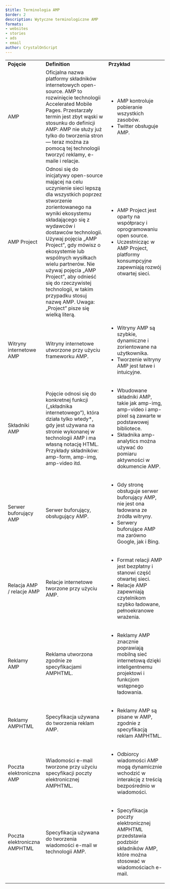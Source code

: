 ```yaml
---
$title: Terminologia AMP
$order: 2
description: Wytyczne terminologiczne AMP
formats:
- websites
- stories
- ads
- email
author: CrystalOnScript
---
```


<table>
  <tr>
   <td>
<strong>Pojęcie</strong>
   </td>
   <td>
<strong>Definition</strong>
   </td>
   <td>
<strong>Przykład</strong>
   </td>
  </tr>
  <tr>
   <td>AMP</td>
   <td>Oficjalna nazwa platformy składników internetowych open-source. AMP to rozwinięcie technologii Accelerated Mobile Pages. Przestarzały termin jest zbyt wąski w stosunku do definicji AMP: AMP nie służy już tylko do tworzenia stron — teraz można za pomocą tej technologii tworzyć reklamy, e-maile i relacje.</td>
   <td>
<ul>
      <li>AMP kontroluje pobieranie wszystkich zasobów.</li>
<li>Twitter obsługuje AMP.</li>
      </ul>
   </td>
  </tr>
  <tr>
   <td>AMP Project</td>
   <td>Odnosi się do inicjatywy open-source mającej na celu uczynienie sieci lepszą dla wszystkich poprzez stworzenie zorientowanego na wyniki ekosystemu składającego się z wydawców i dostawców technologii. Używaj pojęcia „AMP Project”, gdy mówisz o ekosystemie lub wspólnych wysiłkach wielu partnerów.  Nie używaj pojęcia „AMP Project”, aby odnieść się do rzeczywistej technologii, w takim przypadku stosuj nazwę AMP.        Uwaga: „Project” pisze się wielką literą.</td>
   <td>
<ul>
      <li>AMP Project jest oparty na współpracy i oprogramowaniu open source.</li>
<li>Uczestnicząc w AMP Project, platformy konsumpcyjne zapewniają rozwój otwartej sieci.</li>
</ul>
   </td>
  </tr>
  <tr>
   <td>Witryny internetowe AMP</td>
   <td>Witryny internetowe utworzone przy użyciu frameworku AMP.</td>
   <td>
<ul>
      <li>Witryny AMP są szybkie, dynamiczne i zorientowane na użytkownika.</li>
<li>Tworzenie witryny AMP jest łatwe i intuicyjne.</li>
</ul>
   </td>
  </tr>
  <tr>
   <td>Składniki AMP</td>
   <td>Pojęcie odnosi się do konkretnej funkcji („składnika internetowego”), która działa tylko wtedy*, gdy jest używana na stronie wykonanej w technologii AMP i ma własną notację HTML. Przykłady składników: amp-form, amp-img, amp-video itd.</td>
   <td>
<ul>
      <li>Wbudowane składniki AMP, takie jak amp-img, amp-video i amp-pixel są zawarte w podstawowej bibliotece.</li>
<li>Składnika amp-analytics można używać do pomiaru aktywności w dokumencie AMP.</li>
</ul>
   </td>
  </tr>
  <tr>
   <td>Serwer buforujący AMP</td>
   <td>Serwer buforujący, obsługujący AMP.</td>
   <td>
<ul>
      <li>Gdy stronę obsługuje serwer buforujący AMP, nie jest ona ładowana ze źródła witryny.</li>
<li>Serwery buforujące AMP ma zarówno Google, jak i Bing.</li>
</ul>
   </td>
  </tr>
  <tr>
   <td>Relacja AMP / relacje AMP</td>
   <td>Relacje internetowe tworzone przy użyciu AMP.</td>
   <td>
<ul>
      <li>Format relacji AMP jest bezpłatny i stanowi część otwartej sieci.</li>
<li>Relacje AMP zapewniają czytelnikom szybko ładowane, pełnoekranowe wrażenia.</li>
</ul>
   </td>
  </tr>
  <tr>
   <td>Reklamy AMP</td>
   <td>Reklama utworzona zgodnie ze specyfikacjami AMPHTML.</td>
   <td>
<ul>
      <li>Reklamy AMP znacznie poprawiają mobilną sieć internetową dzięki inteligentnemu projektowi i funkcjom wstępnego ładowania.</li>
</ul>
   </td>
  </tr>
  <tr>
   <td>Reklamy AMPHTML</td>
   <td>Specyfikacja używana do tworzenia reklam AMP.</td>
   <td>
<ul>
      <li>Reklamy AMP są pisane w AMP, zgodnie z specyfikacją reklam AMPHTML.</li>
</ul>
   </td>
  </tr>
  <tr>
   <td>Poczta elektroniczna AMP</td>
   <td>Wiadomości e-mail tworzone przy użyciu specyfikacji poczty elektronicznej AMPHTML.</td>
   <td>
<ul>
      <li>Odbiorcy wiadomości AMP mogą dynamicznie wchodzić w interakcję z treścią bezpośrednio w wiadomości.</li>
</ul>
   </td>
  </tr>
  <tr>
   <td>Poczta elektroniczna AMPHTML</td>
   <td>Specyfikacja używana do tworzenia wiadomości e-mail w technologii AMP.</td>
   <td>
<ul>
      <li>Specyfikacja poczty elektronicznej AMPHTML przedstawia podzbiór składników AMP, które można stosować w wiadomościach e-mail.</li>
</ul>
   </td>
  </tr>
</table>
